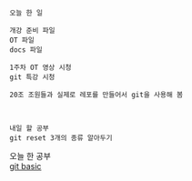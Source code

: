 ```
오늘 한 일

개강 준비 파일 
OT 파일
docs 파일

1주차 OT 영상 시청
git 특강 시청

20조 조원들과 실제로 레포를 만들어서 git을 사용해 봄



내일 할 공부
git reset 3개의 종류 알아두기
```

오늘 한 공부  
[git basic](/contents/Git/gitBasic.md)